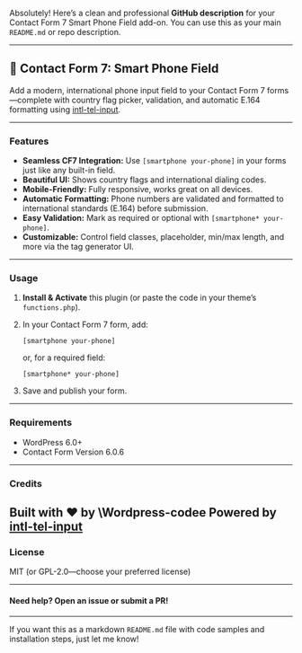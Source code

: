 Absolutely! Here’s a clean and professional **GitHub description** for your Contact Form 7 Smart Phone Field add-on.
You can use this as your main `README.md` or repo description.

---

## 📱 Contact Form 7: Smart Phone Field

Add a modern, international phone input field to your Contact Form 7 forms—complete with country flag picker, validation, and automatic E.164 formatting using [intl-tel-input](https://github.com/jackocnr/intl-tel-input).

---

### Features

* **Seamless CF7 Integration:**
  Use `[smartphone your-phone]` in your forms just like any built-in field.
* **Beautiful UI:**
  Shows country flags and international dialing codes.
* **Mobile-Friendly:**
  Fully responsive, works great on all devices.
* **Automatic Formatting:**
  Phone numbers are validated and formatted to international standards (E.164) before submission.
* **Easy Validation:**
  Mark as required or optional with `[smartphone* your-phone]`.
* **Customizable:**
  Control field classes, placeholder, min/max length, and more via the tag generator UI.

---

### Usage

1. **Install & Activate** this plugin (or paste the code in your theme’s `functions.php`).

2. In your Contact Form 7 form, add:
   ```
   [smartphone your-phone]
   ```
   or, for a required field:
   ```
   [smartphone* your-phone]
   ```
3. Save and publish your form.




---

### Requirements
* WordPress 6.0+
* Contact Form Version 6.0.6
---
### Credits
Built with ❤️ by \Wordpress-codee
Powered by [intl-tel-input](https://github.com/jackocnr/intl-tel-input)
---
### License

MIT (or GPL-2.0—choose your preferred license)

---
#### Need help? Open an issue or submit a PR!
---
If you want this as a markdown `README.md` file with code samples and installation steps, just let me know!
